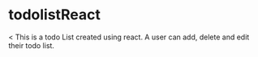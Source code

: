 # todolistReact

<  This is a todo List created using react. A user can add, delete and edit their todo list. 
